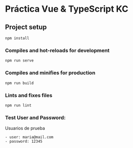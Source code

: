 # Práctica Vue & TypeScript KC

## Project setup

```
npm install
```

### Compiles and hot-reloads for development

```
npm run serve
```

### Compiles and minifies for production

```
npm run build
```

### Lints and fixes files

```
npm run lint
```

### Test User and Password:

Usuarios de prueba

```
- user: maria@mail.com
- password: 12345
```
